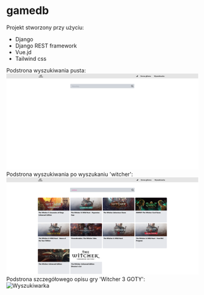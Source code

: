 # gamedb

Projekt stworzony przy użyciu:
- Django
- Django REST framework
- Vue.jd
- Tailwind css

Podstrona wyszukiwania pusta:  
![Wyszukiwarka](screens/wyszukiwarka_pusta.png)  
Podstrona wyszukiwania po wyszukaniu 'witcher':  
![Wyszukiwarka](screens/wyszukiwarka_witcher.png)  
Podstrona szczegółowego opisu gry 'Witcher 3 GOTY':  
![Wyszukiwarka](screens/opis_gry_witcher_3.png)  